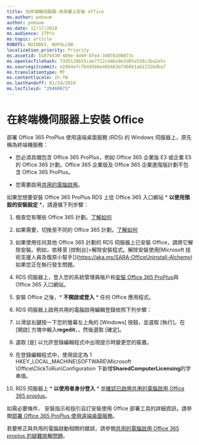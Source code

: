 ```yaml
---
title: 在終端機伺服器-未授權上安裝 office
ms.author: pebaum
author: pebaum
ms.date: 12/17/2018
ms.audience: ITPro
ms.topic: article
ROBOTS: NOINDEX, NOFOLLOW
localization_priority: Priority
ms.assetid: b1074430-489e-4d49-bfe4-3d8783d8073c
ms.openlocfilehash: 73d5128b55cae7712c48be9e2d05e558c3ba2e5c
ms.sourcegitcommit: e2864efcfb493b6e46b662b746661a61232bdba7
ms.translationtype: MT
ms.contentlocale: zh-TW
ms.lasthandoff: 01/24/2019
ms.locfileid: "29460673"
---
```

# <a name="installing-office-on-a-terminal-server"></a>在終端機伺服器上安裝 Office

部署 Office 365 ProPlus 使用遠端桌面服務 (RDS) 的 Windows 伺服器上，原先稱為終端機服務：
  
- 您必須具備包含 Office 365 ProPlus，例如 Office 365 企業版 E3 或企業 E5 的 Office 365 計劃。Office 365 企業版及 Office 365 企業進階版計劃不包含 Office 365 ProPlus。
    
- 您需要啟用[共用的電腦啟用](https://docs.microsoft.com/DeployOffice/overview-of-shared-computer-activation-for-office-365-proplus)。
    
如果您想要安裝 Office 365 ProPlus RDS 上從 Office 365 入口網站 * **以使用預設的安裝設定** *，請遵循下列步驟： 
  
1. 檢查您有哪些 Office 365 計劃。[了解如何](https://docs.microsoft.com/office365/admin/admin-overview/what-subscription-do-i-have)
    
2. 如果需要，切換至不同的 Office 365 計劃。[了解如何](https://docs.microsoft.com/office365/admin/subscriptions-and-billing/switch-to-a-different-plan)
    
3. 如果使用任何其他 Office 365 計劃的 RDS 伺服器上已安裝 Office，請將它解除安裝。例如，依移至 [控制台]\>解除安裝程式。解除安裝使用[Microsoft 技術支援人員及復原小幫手]](https://aka.ms/SARA-OfficeUninstall-Alchemy)如果您正在執行發生問題。 
    
4. RDS 伺服器上，登入您的系統管理員帳戶和[安裝 Office 365 ProPlus](https://portal.office.com/OLS/MySoftware.aspx)與 Office 365 入口網站。
    
5. 安裝 Office 之後，* **不開啟或登入** * 任何 Office 應用程式。 
    
6. RDS 伺服器上啟用共用的電腦啟用編輯登錄依照下列步驟：
    
1. 以滑鼠右鍵按一下您的螢幕左上角的 [Windows] 按鈕，並選取 [執行]。在 [開啟] 方塊中輸入**regedit**，，然後選取 [確定]。 
    
2. 選取 [是] 以允許登錄編輯程式中出現提示時變更您的裝置。
    
3. 在登錄編輯程式中，使用設定為 1 HKEY_LOCAL_MACHINE\SOFTWARE\Microsoft \Office\ClickToRun\Configuration 下新增**SharedComputerLicensing**的字串值。 
    
7. RDS 伺服器上 * **以使用者身分登入** * 並[確認已啟用共用的電腦啟用 Office 365 proplus](https://docs.microsoft.com/DeployOffice/troubleshoot-issues-with-shared-computer-activation-for-office-365-proplus#verify-that-activation-for-office-365-proplus-succeeded)。
    
如需必要條件、 安裝指示和指引自訂安裝使用 Office 部署工具的詳細資訊，請參閱[部署 Office 365 ProPlus 使用遠端桌面服務](https://docs.microsoft.com/DeployOffice/deploy-office-365-proplus-by-using-remote-desktop-services)。
  
若要修正與共用的電腦啟動相關的錯誤，請參閱[共用的電腦啟用 Office 365 proplus 的疑難排解問題](https://docs.microsoft.com/DeployOffice/troubleshoot-issues-with-shared-computer-activation-for-office-365-proplus)。
  

